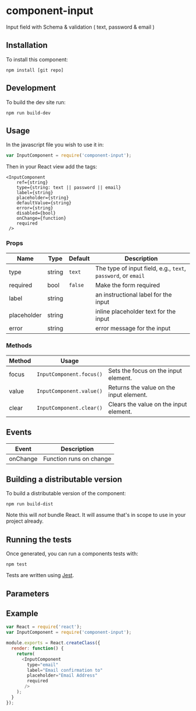 # component-input
Input field with Schema & validation ( text, password & email )

## Installation
To install this component:

`npm install [git repo]`

## Development
To build the dev site run:

`npm run build-dev`

## Usage
In the javascript file you wish to use it in:

```js
var InputComponent = require('component-input');
```

Then in your React view add the tags:

```
<InputComponent
    ref={string}
    type={string: text || password || email}
    label={string}
    placeholder={string}
    defaultValue={string}
    error={string}
    disabled={bool}
    onChange={function}
    required
 />
```
 
### Props
 
| Name          | Type    | Default   | Description                                                     |
|-------------  |-------- |---------  |---------------------------------------------------------------  |
| type          | string  | `text`    | The type of input field, e.g., `text`, `password`, or `email`   |
| required      | bool    | `false`   | Make the form required                                          |
| label         | string  |           | an instructional label for the input                            |
| placeholder   | string  |           | inline placeholder text for the input                           |
| error         | string  |           | error message for the input                                     |
 
### Methods

| Method  | Usage                      |                                           |
|-------- |--------------------------  |-----------------------------------------  |
| focus   | `InputComponent.focus()`   | Sets the focus on the input element.      |
| value   | `InputComponent.value()`   | Returns the value on the input element.   |
| clear   | `InputComponent.clear()`   | Clears the value on the input element.    |
 
## Events

| Event     | Description                               |
|---------  |-----------------------------------------  |
| onChange  | Function runs on change                   |


## Building a distributable version
To build a distributable version of the component:

`npm run build-dist`

Note this will *not* bundle React. It will assume that's in scope to use in your project already.

## Running the tests
Once generated, you can run a components tests with:

`npm test`

Tests are written using [Jest](https://facebook.github.io/jest/).

## Parameters

## Example

```js
var React = require('react');
var InputComponent = require('component-input');

module.exports = React.createClass({
  render: function() {
    return(
      <InputComponent
        type="email"
        label="Email confirmation to"
        placeholder="Email Address"
        required
       />
    );
  }
});
```